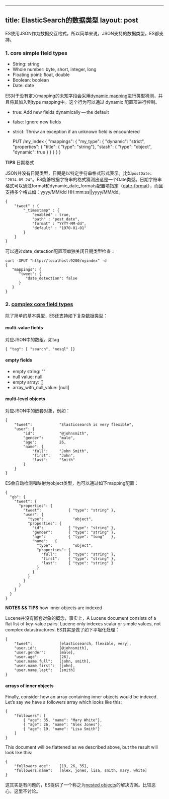 
---
title: ElasticSearch的数据类型
layout: post
---

ES使用JSON作为数据交互格式，所以简单来说，JSON支持的数据类型，ES都支持。

### 1. core simple field types

* String: string
* Whole number: byte, short, integer, long
* Floating point: float, double
* Boolean: boolean
* Date: date


ES对于没有定义mapping的未知字段会采用[dynamic mapping](http://www.elasticsearch.org/guide/en/elasticsearch/guide/current/dynamic-mapping.html)进行类型猜测，并且将其加入到type mapping中。这个行为可以通过 dynamic 配置项进行控制。

* true: Add new fields dynamically — the default
* false: Ignore new fields
* strict: Throw an exception if an unknown field is encountered

	PUT /my_index
	{
	    "mappings": {
	        "my_type": {
	            "dynamic":      "strict", 
	            "properties": {
	                "title":  { "type": "string"},
	                "stash":  {
	                    "type":     "object",
	                    "dynamic":  true 
	                }
	            }
	        }
	    }
	}


**TIPS** 日期格式

JSON并没有日期类型，日期是以特定字符串格式形式表示。比如`postDate: "2014-09-24"`。ES能够根据字符串的格式猜测出这是一个Date类型。日期字符串格式可以通过format和dynamic_date_formats配置项指定（[date-format](http://www.elasticsearch.org/guide/en/elasticsearch/reference/current/mapping-date-format.html)），而且支持多个格式如：yyyy/MM/dd HH:mm:ss||yyyy/MM/dd。

	{
	    "tweet" : {
	        "_timestamp" : {
	            "enabled" : true,
	            "path" : "post_date",
	            "format" : "YYYY-MM-dd",
	            "default" : "1970-01-01"
	        }
	    }
	}


可以通过date_detection配置项单独关闭日期类型检查：

	curl -XPUT "http://localhost:9200/myindex" -d
	{
	   "mappings": {
	      "tweet": {
	         "date_detection": false
	      }
	   }
	}


### 2. [complex core field types](http://www.elasticsearch.org/guide/en/elasticsearch/guide/current/complex-core-fields.html)

除了简单的基本类型，ES还支持如下复杂数据类型：


####  multi-value fields

对应JSON中的数组。如tag

	{ "tag": [ "search", "nosql" ]}

####  empty fields

* empty string: ""
* null value: null
* empty array: []
* array_with_null_value: [null]

#### multi-level objects

对应JSON中的嵌套对象，例如：

	{
	    "tweet":            "Elasticsearch is very flexible",
	    "user": {
	        "id":           "@johnsmith",
	        "gender":       "male",
	        "age":          26,
	        "name": {
	            "full":     "John Smith",
	            "first":    "John",
	            "last":     "Smith"
	        }
	    }
	}

ES会自动检测和映射为object类型，也可以通过如下mapping配置：

	{
	  "gb": {
	    "tweet": { 
	      "properties": {
	        "tweet":            { "type": "string" },
	        "user": { 
	          "type":             "object",
	          "properties": {
	            "id":           { "type": "string" },
	            "gender":       { "type": "string" },
	            "age":          { "type": "long"   },
	            "name":   { 
	              "type":         "object",
	              "properties": {
	                "full":     { "type": "string" },
	                "first":    { "type": "string" },
	                "last":     { "type": "string" }
	              }
	            }
	          }
	        }
	      }
	    }
	  }
	}


**NOTES && TIPS** how inner objects are indexed

Lucene并没有嵌套对象的概念，事实上，A Lucene document consists of a flat list of key-value pairs. Lucene only indexes scalar or simple values, not complex datastructures. ES其实是做了如下平坦化处理：

	{
	    "tweet":            [elasticsearch, flexible, very],
	    "user.id":          [@johnsmith],
	    "user.gender":      [male],
	    "user.age":         [26],
	    "user.name.full":   [john, smith],
	    "user.name.first":  [john],
	    "user.name.last":   [smith]
	}

#### arrays of inner objects

Finally, consider how an array containing inner objects would be indexed. Let’s say we have a followers array which looks like this:

	{
	    "followers": [
	        { "age": 35, "name": "Mary White"},
	        { "age": 26, "name": "Alex Jones"},
	        { "age": 19, "name": "Lisa Smith"}
	    ]
	}

This document will be flattened as we described above, but the result will look like this:

	{
	    "followers.age":    [19, 26, 35],
	    "followers.name":   [alex, jones, lisa, smith, mary, white]
	}

这其实是有问题的，ES提供了一个称之为[nested objects](http://www.elasticsearch.org/guide/en/elasticsearch/guide/current/nested-objects.html)的解决方案。比较恶心，这里不讨论。